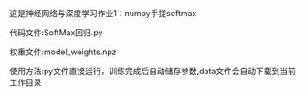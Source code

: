 这是神经网络与深度学习作业1：numpy手搓softmax

代码文件:SoftMax回归.py

权重文件:model_weights.npz

使用方法:py文件直接运行，训练完成后自动储存参数,data文件会自动下载到当前工作目录
